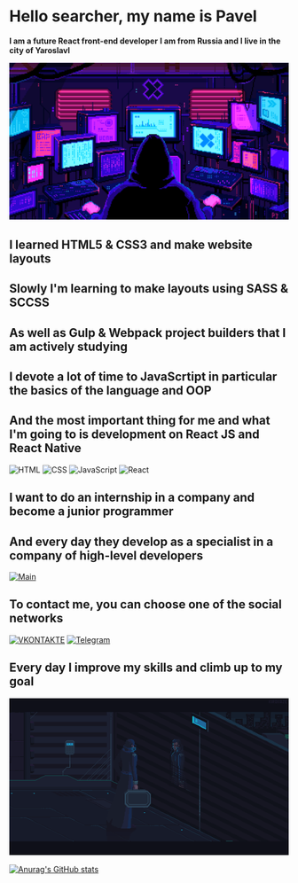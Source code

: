 # Hello searcher, my name is Pavel 
**I am a future React front-end developer**
**I am from Russia and I live in the city of Yaroslavl**

[![Header](https://github.com/xxittacion/xxittacion/blob/main/assets/Header.gif)](https://github.com/xxittacion)

## I learned HTML5 & CSS3 and make website layouts
## Slowly I'm learning to make layouts using SASS & SCCSS
## As well as Gulp & Webpack project builders that I am actively studying
## I devote a lot of time to JavaScrtipt in particular the basics of the language and OOP
## And the most important thing for me and what I'm going to is development on React JS and React Native


![HTML](https://img.shields.io/badge/-HTML-blueviolet?style=for-the-badge&logo=HTML5)
![CSS](https://img.shields.io/badge/-CSS-blueviolet?style=for-the-badge&logo=CSS3)
![JavaScript](https://img.shields.io/badge/-JavaScript-blueviolet?style=for-the-badge&logo=JavaScript)
![React](https://img.shields.io/badge/-React-blueviolet?style=for-the-badge&logo=React)

## I want to do an internship in a company and become a junior programmer
## And every day they develop as a specialist in a company of high-level developers

[![Main](https://github.com/xxittacion/xxittacion/blob/main/assets/Main.gif)](https://github.com/xxittacion)

## To contact me, you can choose one of the social networks

[![VKONTAKTE](https://img.shields.io/badge/-VKONTAKTE-black?style=for-the-badge&logo=Vk&logoColor=4F7DB3)](https://vk.com/id148166498)
[![Telegram](https://img.shields.io/badge/-Telegram-black?style=for-the-badge&logo=Telegram&logoColor=27AOD9)](https://t.me/xxittacion)

## Every day I improve my skills and climb up to my goal

[![Footer](https://github.com/xxittacion/xxittacion/blob/main/assets/Footer.gif)](https://github.com/xxittacion)

[![Anurag's GitHub stats](https://github-readme-stats.vercel.app/api?username=xxittacion&hide=contribs,issues&show_icons=true&theme=material-palenight&border_radius=10px)](https://github.com/xxittacion?tab=repositories)

